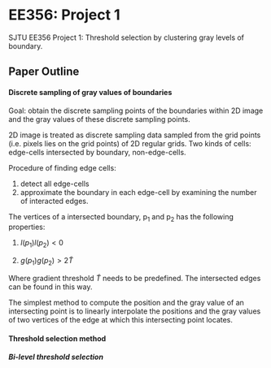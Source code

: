 # EE356: Project 1
SJTU EE356 Project 1: Threshold selection by clustering gray levels of boundary.

## Paper Outline



#### Discrete sampling of gray values of boundaries

Goal: obtain the discrete sampling points of the boundaries within 2D image and the gray values of these discrete sampling points.

2D image is treated as discrete sampling data sampled from the grid points (i.e. pixels lies on the grid points) of 2D regular grids. Two kinds of cells: edge-cells intersected by boundary, non-edge-cells. 

Procedure of finding edge cells:

1. detect all edge-cells
2. approximate the boundary in each edge-cell by examining the number  of interacted edges.

The vertices of a intersected boundary, p<sub>1</sub> and p<sub>2</sub> has the following properties:

1. $l(p_1) l(p_2) < 0$

2. $g(p_1) g(p_2) > 2\tilde{T}$

Where gradient threshold $\tilde{T}$ needs to be predefined. The intersected edges can be found in this way. 

The simplest method to compute the position and the gray value of an intersecting point is to linearly interpolate the positions and the gray values of two vertices of the edge at which this intersecting point locates.

#### Threshold selection method

##### Bi-level threshold selection












